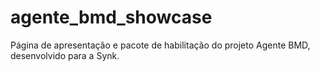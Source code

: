 # agente_bmd_showcase
Página de apresentação e pacote de habilitação do projeto Agente BMD, desenvolvido para a Synk.
